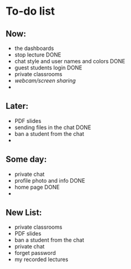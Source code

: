 # To-do list

## Now:
- the dashboards
- stop lecture DONE
- chat style and user names and colors DONE
- guest students login DONE
- private classrooms
- *webcam/screen sharing*
- 

## Later:
- PDF slides
- sending files in the chat DONE
- ban a student from the chat
- 

## Some day:
- private chat
- profile photo and info DONE
- home page DONE
- 

## New List:
- private classrooms
- PDF slides
- ban a student from the chat
- private chat
- forget password
- my recorded lectures